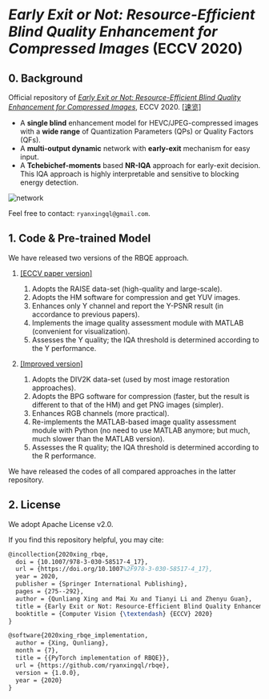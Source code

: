 # *Early Exit or Not: Resource-Efficient Blind Quality Enhancement for Compressed Images* (ECCV 2020)

## 0. Background

Official repository of [*Early Exit or Not: Resource-Efficient Blind Quality Enhancement for Compressed Images*](https://arxiv.org/abs/2006.16581), ECCV 2020. [[速览]](https://github.com/ryanxingql/blog/blob/main/posts/rbqe.md)

- A **single blind** enhancement model for HEVC/JPEG-compressed images with a **wide range** of Quantization Parameters (QPs) or Quality Factors (QFs).
- A **multi-output dynamic** network with **early-exit** mechanism for easy input.
- A **Tchebichef-moments** based **NR-IQA** approach for early-exit decision. This IQA approach is highly interpretable and sensitive to blocking energy detection.

![network](https://user-images.githubusercontent.com/34084019/105739729-637dd200-5f73-11eb-923a-bb67ee9959eb.png)

Feel free to contact: `ryanxingql@gmail.com`.

## 1. Code & Pre-trained Model

We have released two versions of the RBQE approach.

1. [[ECCV paper version]](https://github.com/ryanxingql/rbqe/tree/34c961d4df7dea3882297601836b245d0b552739)
   1. Adopts the RAISE data-set (high-quality and large-scale).
   2. Adopts the HM software for compression and get YUV images.
   3. Enhances only Y channel and report the Y-PSNR result (in accordance to previous papers).
   4. Implements the image quality assessment module with MATLAB (convenient for visualization).
   5. Assesses the Y quality; the IQA threshold is determined according to the Y performance.

2. [[Improved version]](https://github.com/ryanxingql/powerqe)
   1. Adopts the DIV2K data-set (used by most image restoration approaches).
   2. Adopts the BPG software for compression (faster, but the result is different to that of the HM) and get PNG images (simpler).
   3. Enhances RGB channels (more practical).
   4. Re-implements the MATLAB-based image quality assessment module with Python (no need to use MATLAB anymore; but much, much slower than the MATLAB version).
   5. Assesses the R quality; the IQA threshold is determined according to the R performance.

We have released the codes of all compared approaches in the latter repository.

## 2. License

We adopt Apache License v2.0.

If you find this repository helpful, you may cite:

```tex
@incollection{2020xing_rbqe,
  doi = {10.1007/978-3-030-58517-4_17},
  url = {https://doi.org/10.1007%2F978-3-030-58517-4_17},
  year = 2020,
  publisher = {Springer International Publishing},
  pages = {275--292},
  author = {Qunliang Xing and Mai Xu and Tianyi Li and Zhenyu Guan},
  title = {Early Exit or Not: Resource-Efficient Blind Quality Enhancement for Compressed Images},
  booktitle = {Computer Vision {\textendash} {ECCV} 2020}
}

@software{2020xing_rbqe_implementation,
  author = {Xing, Qunliang},
  month = {7},
  title = {{PyTorch implementation of RBQE}},
  url = {https://github.com/ryanxingql/rbqe},
  version = {1.0.0},
  year = {2020}
}
```
